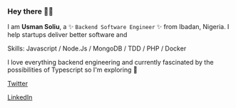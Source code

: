 ### Hey there 👋🏽

I am **Usman Soliu**, a ✨ `Backend Software Engineer` ✨ from Ibadan, Nigeria. I help startups deliver better software and

Skills: Javascript / Node.Js / MongoDB / TDD / PHP / Docker

I love everything backend engineering and currently fascinated by the possibilities of Typescript so I'm exploring 🌱

[Twitter](https://twitter.com/devfresher)

[LinkedIn](https://www.linkedin.com/in/devfresher/)
